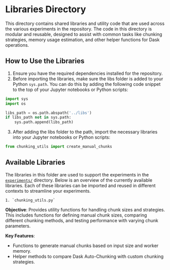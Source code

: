 # Libraries Directory

This directory contains shared libraries and utility code that are used across the various experiments in the repository.
The code in this directory is modular and reusable, designed to assist with common tasks like chunking strategies, memory usage estimation, and other helper functions for Dask operations.

## How to Use the Libraries

1. Ensure you have the required dependencies installed for the repository.
2. Before importing the libraries, make sure the libs folder is added to your Python `sys.path`. You can do this by adding the following code snippet to the top of your Jupyter notebooks or Python scripts:
```python
import sys
import os

libs_path = os.path.abspath('../libs')
if libs_path not in sys.path:
    sys.path.append(libs_path)
```
3. After adding the libs folder to the path, import the necessary libraries into your Jupyter notebooks or Python scripts:
```python
from chunking_utils import create_manual_chunks
```

## Available Libraries

The libraries in this folder are used to support the experiments in the [`experiments/`](../experiments) directory.
Below is an overview of the currently available libraries.
Each of these libraries can be imported and reused in different contexts to streamline your experiments.

    1. `chunking_utils.py`

**Objective**:
Provides utility functions for handling chunk sizes and strategies.
This includes functions for defining manual chunk sizes, comparing different chunking methods, and testing performance with varying chunk parameters.

**Key Features**:
- Functions to generate manual chunks based on input size and worker memory.
- Helper methods to compare Dask Auto-Chunking with custom chunking strategies.